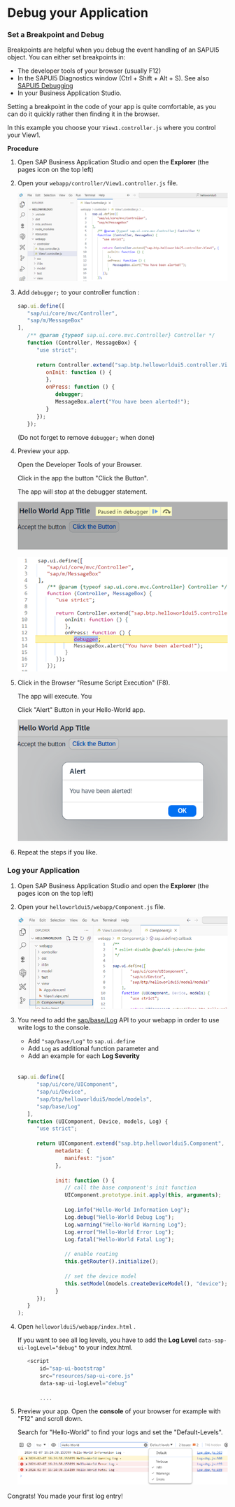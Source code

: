 # Debug your Application 

### Set a Breakpoint and Debug

Breakpoints are helpful when you debug the event handling of an SAPUI5 object. You can either set breakpoints in:

- The developer tools of your browser (usually F12)
- In the SAPUI5 Diagnostics window (Ctrl + Shift + Alt + S). See also [SAPUI5 Debugging](https://sapui5.hana.ondemand.com/sdk/#/topic/c9b0f8cca852443f9b8d3bf8ba5626ab#loioc9b0f8cca852443f9b8d3bf8ba5626ab)
- In your Business Application Studio.

Setting a breakpoint in the code of your app is quite comfortable, as you can do it quickly rather then finding it in the browser.

In this example you choose your `View1.controller.js` where you control your View1. 

**Procedure**

1. Open SAP Business Application Studio and open the **Explorer** (the pages icon on the top left)
  
2. Open your `webapp/controller/View1.controller.js` file. 

   ![](images/3_6_1_explorer.png)

3. Add `debugger;` to your controller function :

    ```JavaScript
    sap.ui.define([
       "sap/ui/core/mvc/Controller",
       "sap/m/MessageBox"
    ],
       /** @param {typeof sap.ui.core.mvc.Controller} Controller */
       function (Controller, MessageBox) {
          "use strict";

          return Controller.extend("sap.btp.helloworldui5.controller.View1", {
             onInit: function () {
             },
             onPress: function () {
                debugger;
                MessageBox.alert("You have been alerted!");
             }
          });
       });

    ``` 

    (Do not forget to remove `debugger;` when done)

4. Preview your app. 

   Open the Developer Tools of your Browser.

   Click in the app the button "Click the Button".

   The app will stop at the debugger statement.

   ![](images/3_6_2_debuggerpaused.png)

   ![](images/3_6_3_debugger.png)

5. Click in the Browser "Resume Script Execution" (F8).

   The app will execute. You

   Click "Alert" Button in your Hello-World app. 

   ![](images/3_6_4_alerted.png)


6. Repeat the steps if you like.    





### Log your Application


1. Open SAP Business Application Studio and open the **Explorer** (the pages icon on the top left)
   

2. Open your `helloworldui5/webapp/Component.js` file. 


    ![](images/3_6_5_componentjs.png)


3. You need to add the [sap/base/Log](https://sapui5.hana.ondemand.com/sdk/#api/module:sap/base/Log) API to your webapp in order to use write logs to the console. 
  
    - Add `"sap/base/Log"` to `sap.ui.define` 
    - Add `Log` as additional function parameter and  
    - Add an example for each **Log Severity** 
 
   ```JavaScript
    
   sap.ui.define([
         "sap/ui/core/UIComponent",
         "sap/ui/Device",
         "sap/btp/helloworldui5/model/models",
         "sap/base/Log"
      ],
      function (UIComponent, Device, models, Log) {
         "use strict";

         return UIComponent.extend("sap.btp.helloworldui5.Component", {
               metadata: {
                  manifest: "json"
               },

               init: function () {
                  // call the base component's init function
                  UIComponent.prototype.init.apply(this, arguments);

                  Log.info("Hello-World Information Log");
                  Log.debug("Hello-World Debug Log");
                  Log.warning("Hello-World Warning Log");
                  Log.error("Hello-World Error Log");
                  Log.fatal("Hello-World Fatal Log");

                  // enable routing
                  this.getRouter().initialize();

                  // set the device model
                  this.setModel(models.createDeviceModel(), "device");
               }
         });
      }
   );
   ```

4. Open `helloworldui5/webapp/index.html` . 

   If you want to see all log levels, you have to add the **Log Level** `data-sap-ui-logLevel="debug"` to your index.html.

   ```JavaScript
      <script
          id="sap-ui-bootstrap"
          src="resources/sap-ui-core.js"
          data-sap-ui-logLevel="debug"
         
          ....
   ```

5. Preview your app. Open the **console** of your browser for example with "F12" and scroll down. 

   Search for "Hello-World" to find your logs and set the "Default-Levels".

   ![](images/3_6_6_log_console.png)
   

Congrats! You made your first log entry!
